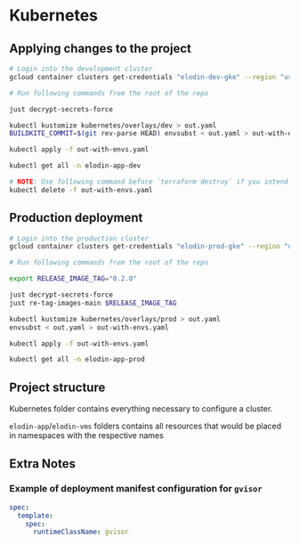 
# Kubernetes

## Applying changes to the project

```sh
# Login into the development cluster
gcloud container clusters get-credentials "elodin-dev-gke" --region "us-central1" --project "elodin-dev" 

# Run following commands from the root of the repo

just decrypt-secrets-force

kubectl kustomize kubernetes/overlays/dev > out.yaml
BUILDKITE_COMMIT=$(git rev-parse HEAD) envsubst < out.yaml > out-with-envs.yaml

kubectl apply -f out-with-envs.yaml

kubectl get all -n elodin-app-dev

# NOTE: Use following command before `terraform destroy` if you intend to fully remove all resources
kubectl delete -f out-with-envs.yaml
```

## Production deployment

```sh
# Login into the production cluster
gcloud container clusters get-credentials "elodin-prod-gke" --region "us-central1" --project "elodin-prod"

# Run following commands from the root of the repo

export RELEASE_IMAGE_TAG="0.2.0"

just decrypt-secrets-force
just re-tag-images-main $RELEASE_IMAGE_TAG

kubectl kustomize kubernetes/overlays/prod > out.yaml
envsubst < out.yaml > out-with-envs.yaml

kubectl apply -f out-with-envs.yaml

kubectl get all -n elodin-app-prod
```

## Project structure

Kubernetes folder contains everything necessary to configure a cluster.

`elodin-app`/`elodin-vms` folders contains all resources that would be placed in namespaces with the respective names

## Extra Notes

### Example of deployment manifest configuration for `gvisor`

```yml
spec:
  template:
    spec:
      runtimeClassName: gvisor
```
